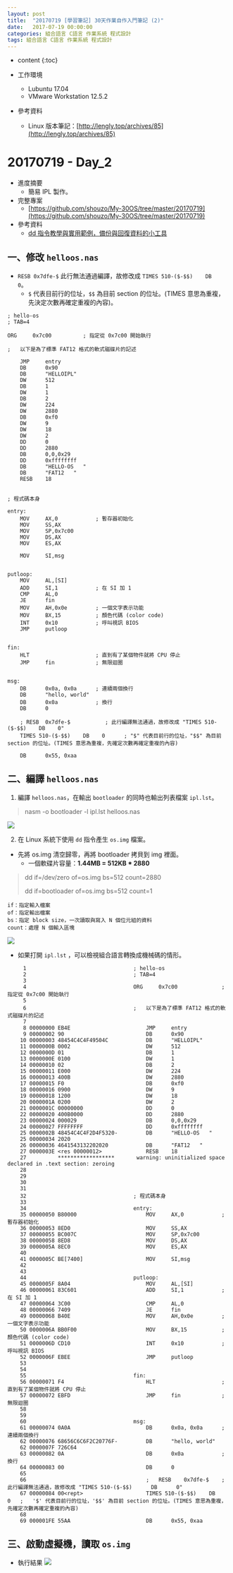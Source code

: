 ```yaml
---
layout: post
title:  "20170719 [學習筆記] 30天作業自作入門筆記 (2)"
date:   2017-07-19 00:00:00
categories: 組合語言 C語言 作業系統 程式設計
tags: 組合語言 C語言 作業系統 程式設計
---
```



* content
{:toc}


* 工作環境
    * Lubuntu 17.04
    * VMware Workstation 12.5.2
* 參考資料
    * Linux 版本筆記：[http://lengly.top/archives/85](http://lengly.top/archives/85)


# 20170719 - Day_2
* 進度摘要
    * 簡易 IPL 製作。
* 完整專案
    * [https://github.com/shouzo/My-30OS/tree/master/20170719](https://github.com/shouzo/My-30OS/tree/master/20170719)
* 參考資料
    * [dd 指令教學與實用範例，備份與回復資料的小工具](https://blog.gtwang.org/linux/dd-command-examples/)


## 一、修改 `helloos.nas`
* `RESB	0x7dfe-$` 此行無法通過編譯，故修改成 `TIMES 510-($-$$)    DB    0`。
    * `$` 代表目前行的位址，`$$` 為目前 section 的位址。(TIMES 意思為重複，先決定次數再確定重複的內容)。


```
; hello-os
; TAB=4

ORG		0x7c00			; 指定從 0x7c00 開始執行

;   以下是為了標準 FAT12 格式的軟式磁碟片的記述

    JMP		entry
    DB		0x90
    DB		"HELLOIPL"		
    DW		512				
    DB		1				
    DW		1				
    DB		2				
    DW		224				
    DW		2880			
    DB		0xf0			
    DW		9				
    DW		18				
    DW		2				
    DD		0				
    DD		2880			
    DB		0,0,0x29		
    DD		0xffffffff		
    DB		"HELLO-OS   "	
    DB		"FAT12   "		
    RESB	18				


; 程式碼本身

entry:
    MOV		AX,0			; 暫存器初始化
    MOV		SS,AX
    MOV		SP,0x7c00
    MOV		DS,AX
    MOV		ES,AX

    MOV		SI,msg


putloop:
    MOV		AL,[SI]
    ADD		SI,1			; 在 SI 加 1
    CMP		AL,0
    JE		fin
    MOV		AH,0x0e			; 一個文字表示功能
    MOV		BX,15			; 顏色代碼 (color code)
    INT		0x10			; 呼叫視訊 BIOS
    JMP		putloop


fin:
    HLT						; 直到有了某個物件就將 CPU 停止
    JMP		fin				; 無限迴圈


msg:
    DB		0x0a, 0x0a		; 連續兩個換行
    DB		"hello, world"
    DB		0x0a			; 換行 
    DB		0

    ; RESB	0x7dfe-$	       ; 此行編譯無法通過，故修改成 "TIMES 510-($-$$)    DB    0"
    TIMES 510-($-$$)    DB    0      ; "$" 代表目前行的位址，"$$" 為目前 section 的位址。(TIMES 意思為重複，先確定次數再確定重複的內容)

    DB		0x55, 0xaa
```


## 二、編譯 `helloos.nas`
1. 編譯 `helloos.nas`，在輸出 `bootloader` 的同時也輸出列表檔案 `ipl.lst`。

> nasm -o bootloader -l ipl.lst helloos.nas

![](https://i.imgur.com/KfOYHIM.png)


2. 在 Linux 系統下使用 `dd` 指令產生 `os.img` 檔案。
* 先將 os.img 清空歸零，再將 bootloader 拷貝到 img 裡面。
    * 一個軟碟片容量：**1.44MB = 512KB * 2880**

> dd if=/dev/zero of=os.img bs=512 count=2880
> 
> dd if=bootloader of=os.img bs=512 count=1

```
if：指定輸入檔案
of：指定輸出檔案
bs：指定 block size，一次讀取與寫入 N 個位元組的資料
count：處理 N 個輸入區塊
```

![](https://i.imgur.com/DbKECqo.png)

* 如果打開 `ipl.lst` ，可以檢視組合語言轉換成機械碼的情形。

```
     1                                  ; hello-os
     2                                  ; TAB=4
     3                                  
     4                                  ORG		0x7c00			    ;   指定從 0x7c00 開始執行
     5                                  
     6                                  ;   以下是為了標準 FAT12 格式的軟式磁碟片的記述
     7                                  
     8 00000000 EB4E                        JMP		entry
     9 00000002 90                          DB		0x90
    10 00000003 48454C4C4F49504C            DB		"HELLOIPL"		
    11 0000000B 0002                        DW		512				
    12 0000000D 01                          DB		1				
    13 0000000E 0100                        DW		1				
    14 00000010 02                          DB		2				
    15 00000011 E000                        DW		224				
    16 00000013 400B                        DW		2880			
    17 00000015 F0                          DB		0xf0			
    18 00000016 0900                        DW		9				
    19 00000018 1200                        DW		18				
    20 0000001A 0200                        DW		2				
    21 0000001C 00000000                    DD		0				
    22 00000020 400B0000                    DD		2880			
    23 00000024 000029                      DB		0,0,0x29		
    24 00000027 FFFFFFFF                    DD		0xffffffff		
    25 0000002B 48454C4C4F2D4F5320-         DB		"HELLO-OS   "	
    25 00000034 2020               
    26 00000036 4641543132202020            DB		"FAT12   "		
    27 0000003E <res 00000012>              RESB	18				
    27          ******************       warning: uninitialized space declared in .text section: zeroing
    28                                  
    29                                  
    30                                  
    31                                  
    32                                  ; 程式碼本身
    33                                  
    34                                  entry:
    35 00000050 B80000                      MOV		AX,0			;   暫存器初始化
    36 00000053 8ED0                        MOV		SS,AX
    37 00000055 BC007C                      MOV		SP,0x7c00
    38 00000058 8ED8                        MOV		DS,AX
    39 0000005A 8EC0                        MOV		ES,AX
    40                                  
    41 0000005C BE[7400]                    MOV		SI,msg
    42                                  
    43                                  
    44                                  putloop:
    45 0000005F 8A04                        MOV		AL,[SI]
    46 00000061 83C601                      ADD		SI,1			;   在 SI 加 1
    47 00000064 3C00                        CMP		AL,0
    48 00000066 7409                        JE		fin
    49 00000068 B40E                        MOV		AH,0x0e			;   一個文字表示功能
    50 0000006A BB0F00                      MOV		BX,15			;   顏色代碼 (color code)
    51 0000006D CD10                        INT		0x10			;   呼叫視訊 BIOS
    52 0000006F EBEE                        JMP		putloop
    53                                  
    54                                  
    55                                  fin:
    56 00000071 F4                          HLT						;   直到有了某個物件就將 CPU 停止
    57 00000072 EBFD                        JMP		fin				;   無限迴圈
    58                                  
    59                                  
    60                                  msg:
    61 00000074 0A0A                        DB		0x0a, 0x0a		;   連續兩個換行
    62 00000076 68656C6C6F2C20776F-         DB		"hello, world"
    62 0000007F 726C64             
    63 00000082 0A                          DB		0x0a			;   換行 
    64 00000083 00                          DB		0
    65                                  
    66                                      ;   RESB	0x7dfe-$	;   此行編譯無法通過，故修改成 "TIMES 510-($-$$)      DB      0"
    67 00000084 00<rept>                    TIMES 510-($-$$)    DB      0   ;   '$' 代表目前行的位址，'$$' 為目前 section 的位址。(TIMES 意思為重複，先確定次數再確定重複的內容)
    68                                  
    69 000001FE 55AA                        DB		0x55, 0xaa
```




## 三、啟動虛擬機，讀取 `os.img`
* 執行結果
![](https://i.imgur.com/ZwHRrHj.png)



